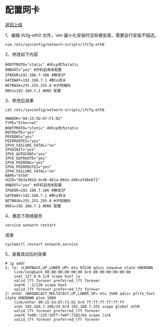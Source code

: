 # 配置网卡

[返回上级](../catalog.md)



1、编辑 ifcfg-eth0 文件，vim 最小化安装时没有被安装，需要自行安装不描述。

    vim /etc/sysconfig/network-scripts/ifcfg-eth0

2、修改如下内容

    BOOTPROTO="static" #dhcp改为static 
    ONBOOT="yes" #开机启用本配置
    IPADDR=192.168.7.106 #静态IP
    GATEWAY=192.168.7.1 #默认网关
    NETMASK=255.255.255.0 #子网掩码
    DNS1=192.168.7.1 #DNS 配置

3、修改后效果  

    cat /etc/sysconfig/network-scripts/ifcfg-eth0

    HWADDR="00:15:5D:07:F1:02"
    TYPE="Ethernet"
    BOOTPROTO="static" #dhcp改为static 
    DEFROUTE="yes"
    PEERDNS="yes"
    PEERROUTES="yes"
    IPV4_FAILURE_FATAL="no"
    IPV6INIT="yes"
    IPV6_AUTOCONF="yes"
    IPV6_DEFROUTE="yes"
    IPV6_PEERDNS="yes"
    IPV6_PEERROUTES="yes"
    IPV6_FAILURE_FATAL="no"
    NAME="eth0"
    UUID="bb3a302d-dc46-461a-881e-d46cafd0eb71"
    ONBOOT="yes" #开机启用本配置
    IPADDR=192.168.7.106 #静态IP
    GATEWAY=192.168.7.1 #默认网关
    NETMASK=255.255.255.0 #子网掩码
    DNS1=192.168.7.1 #DNS 配置

4、重启下网络服务

    service network restart
或者

    systemctl restart network.service

5、查看改动后的效果

    # ip addr
    1: lo: <LOOPBACK,UP,LOWER_UP> mtu 65536 qdisc noqueue state UNKNOWN 
        link/loopback 00:00:00:00:00:00 brd 00:00:00:00:00:00
        inet 127.0.0.1/8 scope host lo
        valid_lft forever preferred_lft forever
        inet6 ::1/128 scope host 
        valid_lft forever preferred_lft forever
    2: eth0: <BROADCAST,MULTICAST,UP,LOWER_UP> mtu 1500 qdisc pfifo_fast state UNKNOWN qlen 1000
        link/ether 00:15:5d:07:f1:02 brd ff:ff:ff:ff:ff:ff
        inet 192.168.7.106/24 brd 192.168.7.255 scope global eth0
        valid_lft forever preferred_lft forever
        inet6 fe80::215:5dff:fe07:f102/64 scope link 
        valid_lft forever preferred_lft forever